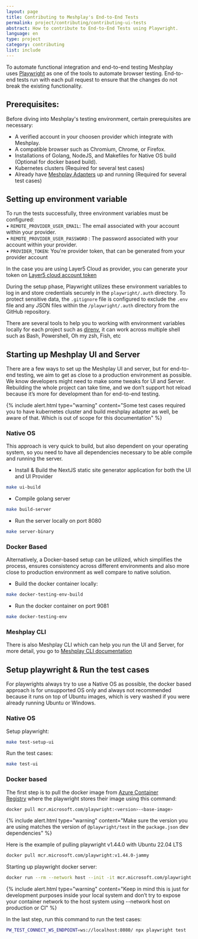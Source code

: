 ```yaml
---
layout: page
title: Contributing to Meshplay's End-to-End Tests
permalink: project/contributing/contributing-ui-tests
abstract: How to contribute to End-to-End Tests using Playwright.
language: en
type: project
category: contributing
list: include
---
```


To automate functional integration and end-to-end testing Meshplay uses [Playwright](https://playwright.dev/) as one of the tools to automate browser testing. End-to-end tests run with each pull request to ensure that the changes do not break the existing functionality.

## Prerequisites:

Before diving into Meshplay's testing environment, certain prerequisites are necessary:

- A verified account in your choosen provider which integrate with Meshplay.
- A compatible browser such as Chromium, Chrome, or Firefox.
- Installations of Golang, NodeJS, and Makefiles for Native OS build (Optional for docker based build).
- Kubernetes clusters (Required for several test cases)
- Already have [Meshplay Adapters](https://docs.meshplay.io/concepts/architecture/adapters) up and running (Required for several test cases)

## Setting up environment variable

To run the tests successfully, three environment variables must be configured:  
• `REMOTE_PROVIDER_USER_EMAIL`: The email associated with your account within your provider.  
• `REMOTE_PROVIDER_USER_PASSWORD` : The password associated with your account within your provider.  
• `PROVIDER_TOKEN`: You're provider token, that can be generated from your provider account  

In the case you are using Layer5 Cloud as provider, you can generate your token on [Layer5 cloud account token](https://meshplay.layer5.io/security/tokens)

During the setup phase, Playwright utilizes these environment variables to log in and store credentials securely in the `playwright/.auth` directory. To protect sensitive data, the `.gitignore` file is configured to exclude the `.env` file and any JSON files within the `/playwright/.auth` directory from the GitHub repository.

There are several tools to help you to working with environment variables locally for each project such as [direnv](https://github.com/direnv/direnv), it can work across multiple shell such as Bash, Powershell, Oh my zsh, Fish, etc

## Starting up Meshplay UI and Server

There are a few ways to set up the Meshplay UI and server, but for end-to-end testing, we aim to get as close to a production environment as possible. We know developers might need to make some tweaks for UI and Server. Rebuilding the whole project can take time, and we don’t support hot reload because it’s more for development than for end-to-end testing.

{% include alert.html type="warning" content="Some test cases required you to have kubernetes cluster and build meshplay adapter as well, be aware of that. Which is out of scope for this documentation" %}

### Native OS

This approach is very quick to build, but also dependent on your operating system, so you need to have all dependencies necessary to be able compile and running the server.

- Install & Build the NextJS static site generator application for both the UI and UI Provider

```bash
make ui-build
```

- Compile golang server

```bash
make build-server
```

- Run the server locally on port 8080

```bash
make server-binary
```

### Docker Based

Alternatively, a Docker-based setup can be utilized, which simplifies the process, ensures consistency across different environments and also more close to production environment as well compare to native solution. 

- Build the docker container locally:

```bash
make docker-testing-env-build
```

- Run the docker container on port 9081

```bash
make docker-testing-env
```

### Meshplay CLI

There is also Meshplay CLI which can help you run the UI and Server, for more detail, you go to [Meshplay CLI documentation](https://docs.meshplay.io/project/contributing/contributing-cli-guide#process)

## Setup playwright & Run the test cases

For playwrights always try to use a Native OS as possible, the docker based approach is for unsupported OS only and always not recommended because it runs on top of Ubuntu images, which is very washed if you were already running Ubuntu or Windows.

### Native OS

Setup playwright:

```bash
make test-setup-ui
```

Run the test cases:

```bash
make test-ui
```

### Docker based

The first step is to pull the docker image from [Azure Container Registry](https://mcr.microsoft.com/en-us/product/playwright/tags) where the playwright stores their image using this command:

```bash
docker pull mcr.microsoft.com/playwright:<version>-<base-image>
```

{% include alert.html type="warning" content="Make sure the version you are using matches the version of `@playwright/test` in the `package.json` dev dependencies" %}

Here is the example of pulling playwright v1.44.0 with Ubuntu 22.04 LTS

```bash
docker pull mcr.microsoft.com/playwright:v1.44.0-jammy
```

Starting up playwright docker server:

```bash
docker run --rm --network host --init -it mcr.microsoft.com/playwright:v1.44.0-jammy /bin/sh -c "cd /home/pwuser && npx -y playwright@1.44.0 run-server --port 8080"
```

{% include alert.html type="warning" content="Keep in mind this is just for development purposes inside your local system and don’t try to expose your container network to the host system using --network host on production or CI" %}

In the last step, run this command to run the test cases:

```bash
PW_TEST_CONNECT_WS_ENDPOINT=ws://localhost:8080/ npx playwright test
```